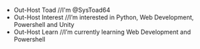 - Out-Host Toad //I'm @SysToad64
- Out-Host Interest //I’m interested in Python, Web Development, Powershell and Unity
- Out-Host Learn //I’m currently learning Web Development and Powershell

<!---
SysToad64/SysToad64 is a ✨ special ✨ repository because its `README.md` (this file) appears on your GitHub profile.
You can click the Preview link to take a look at your changes.
--->
